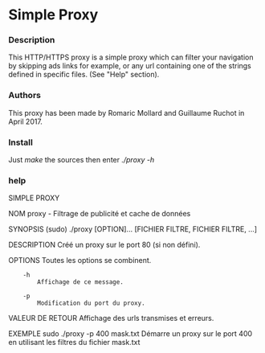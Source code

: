 # Simple Proxy

### Description

This HTTP/HTTPS proxy is a simple proxy which can filter your navigation by skipping ads links for example, or any url containing one of the strings defined in specific files. (See "Help" section).

### Authors

This proxy has been made by Romaric Mollard and Guillaume Ruchot in April 2017.

### Install

Just *make* the sources then enter *./proxy -h*

### help

SIMPLE PROXY

NOM
		proxy - Filtrage de publicité et cache de données

SYNOPSIS
		(sudo) ./proxy [OPTION]... [FICHIER FILTRE, FICHIER FILTRE, ...]

DESCRIPTION
		Créé un proxy sur le port 80 (si non défini).

OPTIONS
		Toutes les options se combinent.

		-h
			Affichage de ce message.

		-p
			Modification du port du proxy.

VALEUR DE RETOUR
		Affichage des urls transmises et erreurs.

EXEMPLE
		sudo ./proxy -p 400 mask.txt
 Démarre un proxy sur le port 400 en utilisant les filtres du fichier mask.txt
